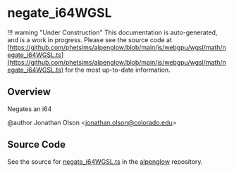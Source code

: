# negate_i64WGSL

!!! warning "Under Construction"
    This documentation is auto-generated, and is a work in progress. Please see the source code at
    [https://github.com/phetsims/alpenglow/blob/main/js/webgpu/wgsl/math/negate_i64WGSL.ts](https://github.com/phetsims/alpenglow/blob/main/js/webgpu/wgsl/math/negate_i64WGSL.ts) for the most up-to-date information.

## Overview

Negates an i64

@author Jonathan Olson &lt;jonathan.olson@colorado.edu&gt;



## Source Code

See the source for [negate_i64WGSL.ts](https://github.com/phetsims/alpenglow/blob/main/js/webgpu/wgsl/math/negate_i64WGSL.ts) in the [alpenglow](https://github.com/phetsims/alpenglow) repository.
